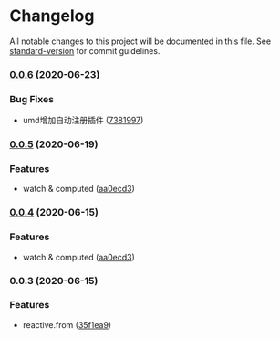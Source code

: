 # Changelog

All notable changes to this project will be documented in this file. See [standard-version](https://github.com/conventional-changelog/standard-version) for commit guidelines.

### [0.0.6](https://github.com/shayeLee/vue-class-composition/compare/v0.0.5...v0.0.6) (2020-06-23)


### Bug Fixes

* umd增加自动注册插件 ([7381997](https://github.com/shayeLee/vue-class-composition/commit/7381997fa7b89a9689d899469e1eab89179c7d27))

### [0.0.5](https://github.com/shayeLee/vue-class-composition/compare/v0.0.3...v0.0.5) (2020-06-19)


### Features

* watch & computed ([aa0ecd3](https://github.com/shayeLee/vue-class-composition/commit/aa0ecd391bb908740e6c0d45815bd8827cf3413f))

### [0.0.4](https://github.com/shayeLee/vue-class-composition/compare/v0.0.3...v0.0.4) (2020-06-15)


### Features

* watch & computed ([aa0ecd3](https://github.com/shayeLee/vue-class-composition/commit/aa0ecd391bb908740e6c0d45815bd8827cf3413f))

### 0.0.3 (2020-06-15)


### Features

* reactive.from ([35f1ea9](https://github.com/shayeLee/vue-class-composition/commit/35f1ea9495273b1c9bd0a6e805f792f67ead7bcd))
